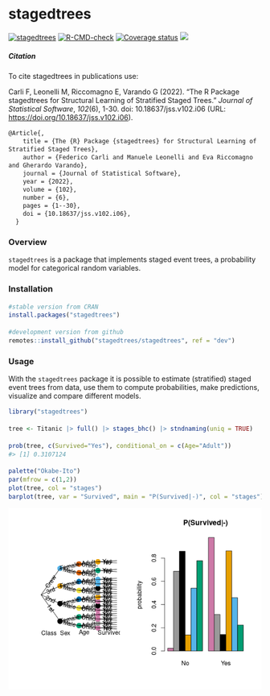 
<!-- README.md is generated from README.Rmd. Please edit that file -->

# stagedtrees

[![stagedtrees](https://www.r-pkg.org/badges/version/stagedtrees)](https://cran.r-project.org/package=stagedtrees)
[![R-CMD-check](https://github.com/stagedtrees/stagedtrees/workflows/R-CMD-check/badge.svg)](https://github.com/stagedtrees/stagedtrees/actions)
[![Coverage
status](https://codecov.io/gh/stagedtrees/stagedtrees/branch/master/graph/badge.svg)](https://codecov.io/github/stagedtrees/stagedtrees?branch=main)
[![](https://cranlogs.r-pkg.org/badges/stagedtrees)](https://cran.r-project.org/package=stagedtrees)

##### Citation

To cite stagedtrees in publications use:

Carli F, Leonelli M, Riccomagno E, Varando G (2022). “The R Package
stagedtrees for Structural Learning of Stratified Staged Trees.”
*Journal of Statistical Software*, *102*(6), 1-30. doi:
10.18637/jss.v102.i06 (URL: <https://doi.org/10.18637/jss.v102.i06>).

    @Article{,
        title = {The {R} Package {stagedtrees} for Structural Learning of Stratified Staged Trees},
        author = {Federico Carli and Manuele Leonelli and Eva Riccomagno and Gherardo Varando},
        journal = {Journal of Statistical Software},
        year = {2022},
        volume = {102},
        number = {6},
        pages = {1--30},
        doi = {10.18637/jss.v102.i06},
      }

### Overview

`stagedtrees` is a package that implements staged event trees, a
probability model for categorical random variables.

### Installation

``` r
#stable version from CRAN 
install.packages("stagedtrees")

#development version from github
remotes::install_github("stagedtrees/stagedtrees", ref = "dev")
```

### Usage

With the `stagedtrees` package it is possible to estimate (stratified)
staged event trees from data, use them to compute probabilities, make
predictions, visualize and compare different models.

``` r
library("stagedtrees")

tree <- Titanic |> full() |> stages_bhc() |> stndnaming(uniq = TRUE)

prob(tree, c(Survived="Yes"), conditional_on = c(Age="Adult"))
#> [1] 0.3107124

palette("Okabe-Ito")
par(mfrow = c(1,2))
plot(tree, col = "stages")
barplot(tree, var = "Survived", main = "P(Survived|-)", col = "stages")
```

![](man/figures/README-unnamed-chunk-3-1.png)<!-- -->
